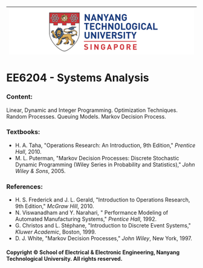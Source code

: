 |![image](https://github.com/NTU-CCA/EE6401/blob/master/logo.png)|
|---|
# EE6204 - Systems Analysis

### Content:

Linear, Dynamic and Integer Programming. Optimization Techniques. Random Processes. Queuing Models. Markov Decision Process.

### Textbooks:

- H. A. Taha, "Operations Research: An Introduction, 9th Edition," <i>Prentice Hall</i>, 2010.
- M. L. Puterman, "Markov Decision Processes: Discrete Stochastic Dynamic Programming (Wiley Series in Probability and Statistics)," <i> John Wiley & Sons</i>, 2005.

### References:

- H. S. Frederick and J. L. Gerald, "Introduction to Operations Research, 9th Edition," <i>McGraw Hill</i>, 2010.
- N. Viswanadham and Y. Narahari, " Performance Modeling of Automated Manufacturing Systems," <i>Prentice Hall</i>, 1992.
- G. Christos and L. Stéphane, "Introduction to Discrete Event Systems," <i>Kluwer Academic</i>, Boston, 1999.
- D. J. White, "Markov Decision Processes," <i>John Wiley</i>, New York, 1997.

#### Copyright © School of Electrical & Electronic Engineering, Nanyang Technological University. All rights reserved.
